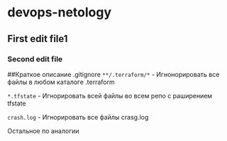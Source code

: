 # devops-netology
## First edit file1
### Second edit file

##Краткое описание .gitignore
`**/.terraform/*` - Игнонорировать все файлы в любом каталоге .terraform

`*.tfstate` - Игнорировать всей файлы во всем репо с раширением tfstate

`crash.log` - Игнорировать все файлы crasg.log

Остальное по аналогии
